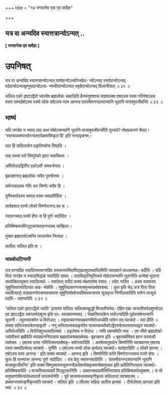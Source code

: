 +++
title = "१७ भगवानेव एक एव सर्वज्ञः"

+++


## यत्र वा अन्यदिव स्यात्तत्रान्योऽन्यत् ..

**\[ भगवानेक एव सर्वज्ञः \]**

# **उपनिषत्**

यत्र वा अन्यदिव स्यात्तत्रान्योऽन्यत् पश्येदन्योऽन्यज्जिघ्रेद- न्योऽन्यद् रसयेदन्योऽन्यद् वदेदन्योऽन्यच्छृणुयादन्योऽन्य- न्मन्वीतान्योऽन्यत् स्पृशेदन्योऽन्यद् विजानीयात् ॥ ३१ ॥

सलिल एको द्रष्टाऽद्वैतो भवत्येष ब्रह्मलोकः सम्राडिति हैनमनुशशास याज्ञवल्क्य एषाऽस्य परमा गतिरेषाऽस्य परमा सम्पदेषोऽस्य परमो लोक एषोऽस्य परम आनन्द एतस्यैवानन्दस्यान्यानि भूतानि मात्रामुपजीवन्ति ॥ ३२ ॥

## भाष्यं

यदि जगदेव न स्यात् तदा कथं मोक्षेऽप्यन्यानि भूतानि मात्रामुपजीवन्तीति युज्यते? मोक्षप्रकरणं चैतत्। ‘स्वाप्ययसम्पत्त्योरन्यतरापेक्षमाविष्कृतं हि' इति भगवद्वचनम्।

यदा हि सलिलत्वेन प्रकृतिर्व्याप्य तिष्ठति ।

तदा तस्यां परो विष्णुरेको द्रष्टा व्यवस्थितः ।

अविरोधादद्वितीय एकोऽसौ समवर्जनात् ।

बृहज्ज्ञानाद् ब्रह्मलोकः सदैव पुरुषोत्तमः ।

सर्वगत्वादस्य गतिः परा विष्णोः सदैव हि ।

पूर्णैश्चर्यादस्य सम्पत् परमा सम्प्रकीर्तिता ।

सार्वज्ञ्यात् परमो लोको विष्णोरानन्द एव च ।

स्वातन्त्र्यात् परमो ज्ञेयः स हि पूर्णः सदोदितः ।

प्रतिबिम्बरूपविप्लुट्कांस्तदानन्दस्य चाखिलाः।

मुक्ता ब्रह्मादयोऽश्रन्ति तारतम्येन नित्यदा ।

सलीलः सलिल इति वा ।

### **भावबोधटिप्पणी**

यत्र वान्यदिव स्यादित्यस्यान्यदिव वस्त्वन्तरमिवाविद्याप्रत्युपस्थापितमिति व्याख्याने बाधकमाह– यदीति । यदि भिन्नं जगदेव न स्यादाविद्यकं स्यादिति यावत् । तदाविद्यानिवृत्तिरूपे मोक्षेऽप्यन्यानि भूतानीति अन्येषां भूतानां सत्वोक्तिरयुक्ता स्यादित्यर्थः । स्यादेतद् यदीदं वाक्यं मोक्षपरमेव स्यात् । तदेव नास्ति । अस्य वाक्यस्य सुषुप्तिपरत्वादित्यत आह- मोक्षेति । सुषुप्तिप्रकरणत्वसमुच्चयार्थश्वशब्दः । कुत इति चेद् अत्र पिता पिता भवतीत्याद्ये तत्प्रकरणोपक्रमवाक्यस्य सुषुप्तिमोक्षोभयविषयकत्वस्य सूत्रकृता निर्णीतत्वादिति भावेन तत्सूत्रं पठति - स्वाप्ययेति ॥ ३१ ॥

'सलिल एको द्रष्टाऽद्वैतो भवति' इत्यस्य सलिलः सलिलवच्छुद्धो विजातीयभेद- रहित एकः सजातीयभेदशून्योऽत एव द्रष्टाऽद्वैतः स्वगतभेदशून्य इति पर- व्याख्यानमसत् । भेदप्रतिपादकेन ततोऽन्यदिति पूर्ववाक्येनान्यानि भूतानी - त्युत्तरवाक्येन च विरोधात् । तद्व्याख्यानरूपप्रमाणविरोधाच्चेति भावेन तद् व्याचष्टे - यदा हीति ॥ तस्यां सलिलरूपचेतनप्रकृतौ । ननु सलिलात्मकप्रकृतेरेव सत्वात्कथमेकोऽद्वैतश्चेत्यतस्तत्पदद्वयं व्याचष्टे- अविरोधादिति ॥ विरोधिशून्यत्वादित्यर्थः । प्रकृतेश्च न विरोधः । नापि साम्यमिति भावः । एष जीवो ब्रह्मलोको ज्योतीरूपं ब्रह्मैवेति व्याख्याननिरासाय ब्रह्मलोकशब्दार्थमाह- बृहज्ज्ञान इति ॥ बृहत्सर्वविषयं ज्ञानं यस्यासौ तथोक्तः । एषास्य परमा गतिरित्यस्यार्थमाह्– सर्वगत्वादिति । अस्येत्यनुवादेन विष्णोरिति व्याख्यानम् एषास्य परमा सम्पदित्येतद् व्याचष्टे - पूर्णेति ॥ एषोऽस्य परमो लोक इत्येतद् व्याचष्टे– सार्वज्ञादिति ॥ लोको ज्ञानम् । एषोऽस्य परम आनन्दः ' इति वाक्यं व्याचष्टे - आनन्द इति । विष्णोरिति वर्तते विष्णोरानन्दश्च परमो ज्ञेयः । कुतः हि यस्मात्स आनन्दः पूर्णः सदोदितः । तत्र हेतुः स्वातन्त्र्यादेवेति । ‘एतस्यैवानन्दस्यान्यानि भूतानि मात्रामुपजीवन्ति' इति वाक्यं विष्णुस्वरूपभूतानन्दैकदेशभोक्तृत्वमन्येषामुच्यत इति प्रतीतिनिरासाय व्याचष्टे– प्रतिबिम्बरूपेति ॥ मात्रामित्यस्यार्थो विप्लुट्कानिति । उक्तान्यथाप्रतीतिनिरासाय प्रतिबिम्बरूपेत्युक्तम् । स यो मनुष्याणामित्यादेस्तात्पर्यं तारतम्येनेति । पूर्वं सप्तम्यन्तत्वमङ्गीकृत्य सलिलपदं व्याख्यातम् । प्रथमान्तत्वमङ्गीकृत्यापि व्याचष्टे - सलिल इति ॥ लीलया सहितः सलील इत्यर्थः । दीर्घलोपश् छान्दस इति भावः ॥ ३२ ॥

